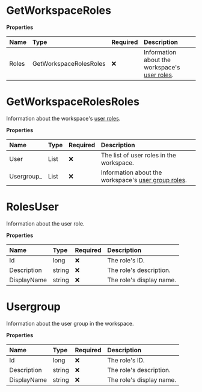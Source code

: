 # GetWorkspaceRoles

**Properties**

| Name  | Type                   | Required | Description                                                                                                                                   |
| :---- | :--------------------- | :------- | :-------------------------------------------------------------------------------------------------------------------------------------------- |
| Roles | GetWorkspaceRolesRoles | ❌       | Information about the workspace's [user roles](https://learning.postman.com/docs/collaborating-in-postman/roles-and-permissions/#team-roles). |

# GetWorkspaceRolesRoles

Information about the workspace's [user roles](https://learning.postman.com/docs/collaborating-in-postman/roles-and-permissions/#team-roles).

**Properties**

| Name        | Type            | Required | Description                                                                                                                    |
| :---------- | :-------------- | :------- | :----------------------------------------------------------------------------------------------------------------------------- |
| User        | List<RolesUser> | ❌       | The list of user roles in the workspace.                                                                                       |
| Usergroup\_ | List<Usergroup> | ❌       | Information about the workspace's [user group roles](https://learning.postman.com/docs/collaborating-in-postman/user-groups/). |

# RolesUser

Information about the user role.

**Properties**

| Name        | Type   | Required | Description              |
| :---------- | :----- | :------- | :----------------------- |
| Id          | long   | ❌       | The role's ID.           |
| Description | string | ❌       | The role's description.  |
| DisplayName | string | ❌       | The role's display name. |

# Usergroup

Information about the user group in the workspace.

**Properties**

| Name        | Type   | Required | Description              |
| :---------- | :----- | :------- | :----------------------- |
| Id          | long   | ❌       | The role's ID.           |
| Description | string | ❌       | The role's description.  |
| DisplayName | string | ❌       | The role's display name. |

<!-- This file was generated by liblab | https://liblab.com/ -->
